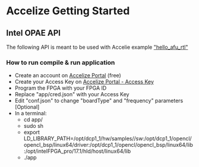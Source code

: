 # Accelize Getting Started
## Intel OPAE API

The following API is meant to be used with Accelie example ["hello_afu_rtl"](https://github.com/Accelize/GettingStarted_Examples/tree/master/Hardware/Intel_AlibabaF1/hello_afu_rtl)

### How to run compile & run application
 * Create an account on [Accelize Portal](https://portal.accelize.com) (free)
 * Create your Access Key  on [Accelize Portal - Access Key](https://portal.accelize.com/front/customer/apicredential)
 * Program the FPGA with your FPGA ID
 * Replace "app/cred.json" with your Access Key
 * Edit "conf.json" to change "boardType" and "frequency" parameters [Optional]
 * In a terminal:
   * cd app/
   * sudo sh
   * export LD_LIBRARY_PATH=/opt/dcp1_1/hw/samples/<your-project>/sw:/opt/dcp1_1/opencl/opencl_bsp/linux64/driver:/opt/dcp1_1/opencl/opencl_bsp/linux64/lib:/opt/intelFPGA_pro/17.1/hld/host/linux64/lib
   * ./app

